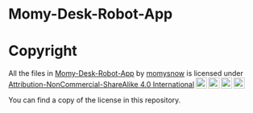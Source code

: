 # Momy-Desk-Robot-App

# Copyright
<p xmlns:cc="http://creativecommons.org/ns#" xmlns:dct="http://purl.org/dc/terms/">All the files in <a property="dct:title" rel="cc:attributionURL" href="https://github.com/momysnow/Momy-Desk-Robot-App">Momy-Desk-Robot-App</a> by <a rel="cc:attributionURL dct:creator" property="cc:attributionName" href="https://github.com/momysnow">momysnow</a> is licensed under <a href="http://creativecommons.org/licenses/by-nc-sa/4.0/?ref=chooser-v1" target="_blank" rel="license noopener noreferrer" style="display:inline-block;">Attribution-NonCommercial-ShareAlike 4.0 International<img style="height:22px!important;margin-left:3px;vertical-align:text-bottom;" src="https://mirrors.creativecommons.org/presskit/icons/cc.svg?ref=chooser-v1"><img style="height:22px!important;margin-left:3px;vertical-align:text-bottom;" src="https://mirrors.creativecommons.org/presskit/icons/by.svg?ref=chooser-v1"><img style="height:22px!important;margin-left:3px;vertical-align:text-bottom;" src="https://mirrors.creativecommons.org/presskit/icons/nc.svg?ref=chooser-v1"><img style="height:22px!important;margin-left:3px;vertical-align:text-bottom;" src="https://mirrors.creativecommons.org/presskit/icons/sa.svg?ref=chooser-v1"></a></p>
You can find a copy of the license in this repository.
